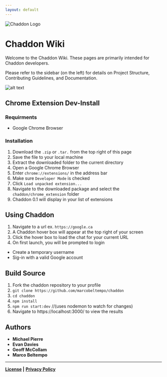 ```yaml
---
layout: default
---
```


![Chaddon Logo](http://i64.tinypic.com/nd7mop.jpg)

# [](#home)Chaddon Wiki

Welcome to the Chaddon Wiki. These pages are primarily intended for Chaddon developers. 

Please refer to the sidebar (on the left) for details on Project Structure, Contributing Guidelines, and Documentation.

![alt text](https://travis-ci.com/marcobeltempo/chaddon.svg?token=M3Dz3y61ixyrS7SXSzMF&branch=dev
 "Travis CI Build Status:Dev Branch")

## [](#chromeextensioninstall) Chrome Extension Dev-Install

### Requirments
- Google Chrome Browser 

### Installation
1. Download the `.zip` or `.tar.` from the top right of this page
2. Save the file to your local machine
3. Extract the downloaded folder to the current directory
4. Open a Google Chrome Browser
5. Enter `chrome://extensions/` in the address bar
6. Make sure `Developer Mode` is checked
7. Click `Load unpacked extension...`
8. Navigate to the downloaded package and select the `chaddon/chrome_extension` folder
9. Chaddon 0.1 will display in your list of extensions

## [](#usingchaddon) Using Chaddon

1. Navigate to a url ex. `https://google.ca`
2. A Chaddon hover box will appear at the top right of your screen
3. Click the hover box to load the chat for your current URL
4. On first launch, you will be prompted to login
  - Create a temporary username
  - Sig-in with a valid Google account

## [](#buildsource) Build Source
1.  Fork the chaddon repository to your profile
2. `git clone https://github.com/marcobeltempo/chaddon`
3. `cd chaddon`
4. `npm install`
5. `npm run start:dev` //(uses nodemon to watch for changes)
6.  Navigate to https://localhost:3000/ to view the results

## [](#authors) Authors
* **Michael Pierre**
* **Evan Davies**
* **Geoff McCollam**
* **Marco Beltempo**

***

**[License](https://github.com/marcobeltempo/chaddon/blob/dev/LICENSE) |** 
**[Privacy Policy](https://github.com/marcobeltempo/chaddon/blob/dev/PRIVACY_POLICY.md)**
